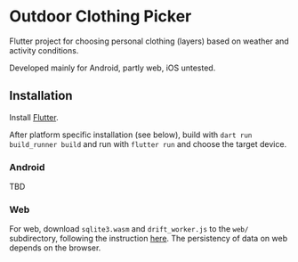 # Outdoor Clothing Picker

Flutter project for choosing personal clothing (layers) based on weather and activity conditions.

Developed mainly for Android, partly web, iOS untested.

## Installation
Install [Flutter](https://docs.flutter.dev/install).

After platform specific installation (see below), build with
``dart run build_runner build`` and run with ``flutter run`` and choose the target device.

### Android
TBD

### Web
For web, download ``sqlite3.wasm`` and ``drift_worker.js`` 
to the ``web/`` subdirectory, following the instruction [here](https://drift.simonbinder.eu/platforms/web/#prerequisites).
The persistency of data on web depends on the browser.
